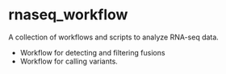 rnaseq_workflow
=======================

A collection of workflows and scripts to analyze RNA-seq data. 

+ Workflow for detecting and filtering fusions
+ Workflow for calling variants.
